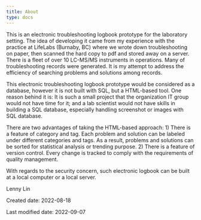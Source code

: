 ```yaml
---
title: About
type: docs
---
```



This is an electronic troubleshooting logbook prototype for the laboratory setting.  The idea of developing it came from my experience with the practice at LifeLabs (Burnaby, BC) where we wrote down troubleshooting on paper, then scanned the hard copy to pdf and stored away on a server. There is a fleet of over 10 LC-MS/MS instruments in operations.  Many of troubleshooting records were generated. It is my attempt to address the efficiency of searching problems and solutions among records.

This electronic troubleshooting logbook prototype would be considered as a database, however it is not built with SQL, but a HTML-based tool.  One reason behind it is: It is such a small project that the organization IT group would not have time for it; and a lab scientist would not have skills in building a SQL database, especially handling screenshot or images with SQL database.

There are two advantages of taking the HTML-based approach: 1) There is a feature of category and tag.  Each problem and solution can be labeled under different categories and tags. As a result, problems and solutions can be sorted for statistical analysis or trending purpose. 2) There is a feature of version control.  Every change is tracked to comply with the requirements of quality management.

With regards to the security concern, such electronic logbook can be built at a local computer or a local server.  


Lenny Lin  

[<i class="fa fa-linkedin-square" style="font-size:24px;color:black"></i>](https://www.linkedin.com/in/lenny-lin/)

Created date: 2022-08-18  

Last modified date: 2022-09-07




<link rel="stylesheet" href="https://cdnjs.cloudflare.com/ajax/libs/font-awesome/4.7.0/css/font-awesome.min.css">